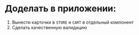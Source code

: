 <h1>Доделать в приложении:</h1>

1. Вынести карточки в `STORE` и `CART` в отдельный компонент
2. Сделать качественную валидацию